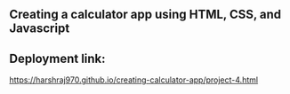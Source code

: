 ## Creating a calculator app using HTML, CSS, and Javascript 

## Deployment link:
https://harshraj970.github.io/creating-calculator-app/project-4.html
